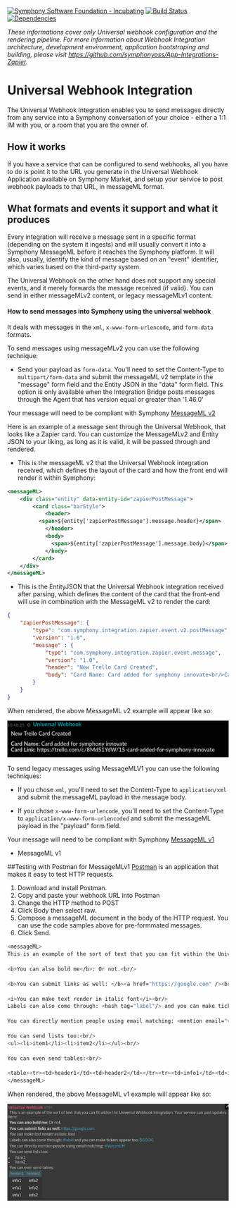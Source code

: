 [![Symphony Software Foundation - Incubating](https://cdn.rawgit.com/symphonyoss/contrib-toolbox/master/images/ssf-badge-incubating.svg)](https://symphonyoss.atlassian.net/wiki/display/FM/Incubating) [![Build Status](https://travis-ci.org/symphonyoss/App-Integrations-Universal.svg?branch=dev)](https://travis-ci.org/symphonyoss/App-Integrations-Universal) [![Dependencies](https://www.versioneye.com/user/projects/58d049f86893fd0037a30b1a/badge.svg?style=flat-square)](https://www.versioneye.com/user/projects/58d049f86893fd0037a30b1a)

*These informations cover only Universal webhook configuration and the rendering pipeline. For more information about Webhook Integration architecture, development environment, application bootstraping and building, please visit https://github.com/symphonyoss/App-Integrations-Zapier.*

# Universal Webhook Integration
The Universal Webhook Integration enables you to send messages directly from any service into a Symphony conversation of your choice - either a 1:1 IM with you, or a room that you are the owner of.

## How it works
If you have a service that can be configured to send webhooks, all you have to do is point it to the URL you generate in the Universal Webhook Application available on Symphony Market, and setup your service to post webhook payloads to that URL, in messageML format.

## What formats and events it support and what it produces
Every integration will receive a message sent in a specific format (depending on the system it ingests) and will usually convert it into a Symphony MessageML before it reaches the Symphony platform. It will also, usually, identify the kind of message based on an "event" identifier, which varies based on the third-party system.

The Universal Webhook on the other hand does not support any special events, and it merely forwards the message received (if valid). You can send in either messageMLv2 content, or legacy messageMLv1 content.

#### How to send messages into Symphony using the universal webhook

It deals with messages in the `xml`, `x-www-form-urlencode`, and `form-data` formats.

To send messages using messageMLv2 you can use the following technique:

* Send your payload as `form-data`. You'll need to set the Content-Type to `multipart/form-data` and submit the messageML v2
template in the "message" form field and the Entity JSON in the "data" form field. This option is only available when
 the Integration Bridge posts messages through the Agent that has version equal or greater than '1.46.0'
 
Your message will need to be compliant with Symphony [MessageML v2](https://symphonyoss.atlassian.net/wiki/display/WGFOS/MessageML+V2+Draft+Proposal+-+For+Discussion)
 
Here is an example of a message sent through the Universal Webhook, that looks like a Zapier card. You can customize the MessageMLv2 and Entity JSON to your liking, as long as it is valid, it will be passed through and rendered.
 
* This is the messageML v2 that the Universal Webhook integration received, which defines the layout of the card and how the front end will render it within Symphony:

```xml
<messageML>
    <div class="entity" data-entity-id="zapierPostMessage">
        <card class="barStyle">
            <header>        
	      <span>${entity['zapierPostMessage'].message.header}</span>
            </header>
            <body>
              <span>${entity['zapierPostMessage'].message.body}</span>    
            </body>
        </card>
    </div>
</messageML>
```
* This is the EntityJSON that the Universal Webhook integration received after parsing, which defines the content of the card that the front-end will use in combination with the MessageML v2 to render the card:

```json
{
	"zapierPostMessage": {
		"type": "com.symphony.integration.zapier.event.v2.postMessage",
		"version": "1.0",
		"message" : {
		    "type": "com.symphony.integration.zapier.event.message",
		    "version": "1.0",
		    "header": "New Trello Card Created",
		    "body": "Card Name: Card added for symphony innovate<br/>Card Link: https://trello.com/c/8Md51YdW/15-card-added-for-symphony-innovate"
		}
	}
}
```
When rendered, the above MessageML v2 example will appear like so:

![Rendered MessageML v2](src/docs/images/sample_universal_rendered_v2.png)

To send legacy messages using MessageMLV1 you can use the following techniques:

* If you chose `xml`, you'll need to set the Content-Type to `application/xml` and submit the messageML payload in the message body.

* If you chose `x-www-form-urlencode`, you'll need to set the Content-Type to `application/x-www-form-urlencoded` and submit the messageML payload in the "payload" form field.

Your message will need to be compliant with Symphony [MessageML v1](https://rest-api.symphony.com/docs/message-format/)

* MessageML v1

##Testing with Postman for MessageMLv1
[Postman](http://getpostman.com) is an application that makes it easy to test HTTP requests.

1. Download and install Postman.
2. Copy and paste your webhook URL into Postman
3. Change the HTTP method to POST
4. Click Body then select raw.
5. Compose a messageML document in the body of the HTTP request. You can use the code samples above for pre-formmated messages.
6. Click Send.

```sh
<messageML>
This is an example of the sort of text that you can fit within the Universal Webhook Integration. Your service can post updates here!<br/>

<b>You can also bold me</b>: Or not.<br/>

<b>You can submit links as well: </b><a href="https://google.com" /><br/>

<i>You can make text render in italic font</i><br/>
Labels can also come through: <hash tag="label"/> and you can make tickers appear too: <cash tag="GOOG"/><br/>

You can directly mention people using email matching: <mention email="vincent@symphony.com"/><br/>

You can send lists too:<br/>
<ul><li>item1</li><li>item2</li></ul><br/>

You can even send tables:<br/>

<table><tr><td>header1</td><td>header2</td></tr><tr><td>info1</td><td>info2</td></tr><tr><td>info1</td><td>info2</td></tr><tr><td>info1</td><td>info2</td></tr></table>
</messageML>
```
When rendered, the above MessageML v1 example will appear like so:

![Rendered Message](src/docs/images/sample_universal_rendered.png)

